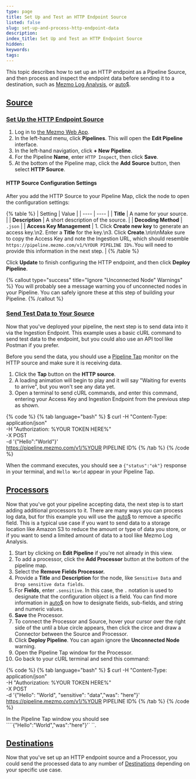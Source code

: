 ```yaml
---
type: page
title: Set Up and Test an HTTP Endpoint Source
listed: false
slug: set-up-and-process-http-endpoint-data
description: 
index_title: Set Up and Test an HTTP Endpoint Source
hidden: 
keywords: 
tags: 
---
```


This topic describes how to set up an HTTP endpoint as a Pipeline Source, and then process and inspect the endpoint data before sending it to a destination, such as [Mezmo Log Analysis](/docs/about-mezmo-log-analysis), or [auto$](/telemetry-pipelines/s3-destination).

## [Source](https://docs.mezmo.com/docs/pipeline-architecture-HTTP-endpoint#source)

### [Set Up the HTTP Endpoint Source](https://docs.mezmo.com/docs/pipeline-architecture-HTTP-endpoint#set-up-the-http-endpoint-source)

1. Log in to [the Mezmo Web App](https://docs.mezmo.com/app.mezmo.com).
2. In the left-hand menu, click **Pipelines**. This will open the **Edit Pipeline** interface.
3. In the left-hand navigation, click **+ New Pipeline**.
4. For the Pipeline **Name**, enter `HTTP Inspect`, then click **Save**.
5. At the bottom of the Pipeline map, click the **Add** **Source** button, then select **HTTP Source**.

#### HTTP Source Configuration Settings

After you add the HTTP Source to your Pipeline Map, click the node to open the configuration settings:

{% table %}
| Setting | Value | 
| ---- | ---- | 
| **Title** | A name for your source. | 
| **Description** | A short description of the source. | 
| **Decoding Method** | `.json` | 
| **Access Key Management** | 1. Click **Create new key** to generate an access key.\n2. Enter a **Title** for the key.\n3. Click **Create**.\n\n\nMake sure to copy the Access Key and note the Ingestion URL, which should resemble `https://pipeline.mezmo.com/v1/%YOUR PIPELINE ID%.`You will need to provide this information in the next step. | 
{% /table %}

Click **Update** to finish configuring the HTTP endpoint, and then click **Deploy Pipeline**.

{% callout type="success" title="Ignore \"Unconnected Node\" Warnings" %}
You will probably see a message warning you of unconnected nodes in your Pipeline. You can safely ignore these at this step of building your Pipeline.
{% /callout %}

### [Send Test Data to Your Source](https://docs.mezmo.com/docs/pipeline-architecture-HTTP-endpoint#send-test-data-to-your-source)

Now that you've deployed your pipeline, the next step is to send data into it via the Ingestion Endpoint. This example uses a basic cURL command to send test data to the endpoint, but you could also use an API tool like Postman if you prefer.

Before you send the data, you should use a [Pipeline Tap](/telemetry-pipelines/view-pipeline-data) monitor on the HTTP source and make sure it is receiving data.

1. Click the **Tap** button on the **HTTP source**.
2. A loading animation will begin to play and it will say "Waiting for events to arrive", but you won't see any data yet.
3. Open a terminal to send cURL commands, and enter this command, entering your Access Key and Ingestion Endpoint from the previous step as shown.

{% code %}
{% tab language="bash" %}
$ curl -H "Content-Type: application/json" \
       -H "Authorization: %YOUR TOKEN HERE%" \
       -X POST \
       -d '{"Hello":"World"}' \
       https://pipeline.mezmo.com/v1/%YOUR PIPELINE ID%
{% /tab %}
{% /code %}

When the command executes, you should see a `{"status":"ok"}` response in your terminal, and `Hello World` appear in your Pipeline Tap.

## [Processors](https://docs.mezmo.com/docs/pipeline-architecture-HTTP-endpoint#processors)

Now that you've got your pipeline accepting data, the next step is to start adding additional processors to it. There are many ways you can process log data, but for this example you will use the [auto$](/telemetry-pipelines/drop-fields-processor) to remove a specific field. This is a typical use case if you want to send data to a storage location like Amazon S3 to reduce the amount or type of data you store, or if you want to send a limited amount of data to a tool like Mezmo Log Analysis.

1. Start by clicking on **Edit Pipeline** if you're not already in this view.
2. To add a processor, click the **Add Processor** button at the bottom of the pipeline map.
3. Select the **Remove Fields Processor.**
4. Provide a **Title** and **Description** for the node, like `Sensitive Data` and `Drop sensitive data fields`.
5. For **Fields**, enter `.sensitive`. In this case, the `.` notation is used to designate that the configuration object is a field. You can find more information in [auto$](/telemetry-pipelines/pipeline-event-data-model) on how to designate fields, sub-fields, and string and numeric values.
6. **Save** the Processor.
7. To connect the Processor and Source, hover your cursor over the right side of the until a blue circle appears, then click the circe and draw a Connector between the Source and Processor.
8. Click **Deploy Pipeline**. You can again ignore the **Unconnected Node** warning.
9. Open the Pipeline Tap window for the Processor.
10. Go back to your cURL terminal and send this command:

{% code %}
{% tab language="bash" %}
$ curl -H "Content-Type: application/json" \
       -H "Authorization: %YOUR TOKEN HERE%" \
       -X POST \
       -d '{"Hello": "World", "sensitive": "data","was": "here"}' \
       https://pipeline.mezmo.com/v1/%YOUR PIPELINE ID%
{% /tab %}
{% /code %}

In the Pipeline Tap window you should see ````{"Hello":"World","was":"here"}'` ``.

## [Destinations](https://docs.mezmo.com/docs/pipeline-architecture-HTTP-endpoint#destinations)

Now that you've set up an HTTP endpoint source and a Processor, you could send the processed data to any number of [Destinations](/telemetry-pipelines/set-up-pipeline-destinations) depending on your specific use case.